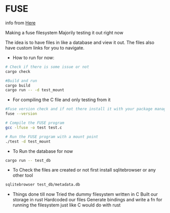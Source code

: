 # FUSE

info from [Here](https://github.com/libfuse/libfuse)

Making a fuse filesystem
Majorily testing it out right now

The idea is to have files in like a database and view it out.
The files also have custom links for you to navigate.

- How to run for now:

```bash
# Check if there is some issue or not
cargo check

#Build and run
cargo build
cargo run -- -d test_mount
```

- For compiling the C file and only testing from it

```bash
#Fuse version check and if not there install it with your package manager
fuse --version

# Compile the FUSE program
gcc -lfuse -o test test.c

# Run the FUSE program with a mount point
./test -d test_mount
```

- To Run the database for now

```bash
cargo run -- test_db
```

- To Check the files are created or not first install sqlitebrowser or any other tool

```bash
sqlitebrowser test_db/metadata.db
```

- Things done till now
  Tried the dummy filesystem written in C
  Built our storage in rust
  Hardcoded our files
  Generate bindings and write a fn for running the filesystem just like C would do with rust
